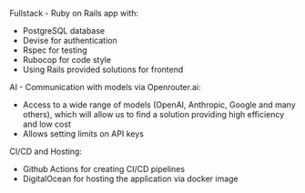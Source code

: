 Fullstack - Ruby on Rails app with:
- PostgreSQL database
- Devise for authentication
- Rspec for testing
- Rubocop for code style
- Using Rails provided solutions for frontend

AI - Communication with models via Openrouter.ai:
- Access to a wide range of models (OpenAI, Anthropic, Google and many others), which will allow us to find a solution providing high efficiency and low cost
- Allows setting limits on API keys

CI/CD and Hosting:
- Github Actions for creating CI/CD pipelines
- DigitalOcean for hosting the application via docker image